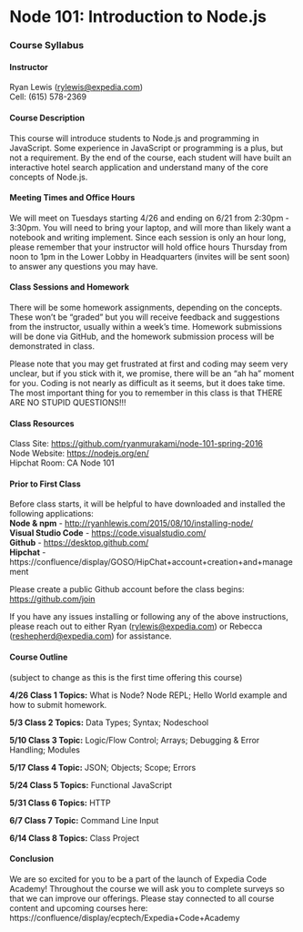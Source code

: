# Node 101: Introduction to Node.js
### Course Syllabus

#### Instructor
Ryan Lewis (rylewis@expedia.com)  
Cell: (615) 578-2369

#### Course Description
This course will introduce students to Node.js and programming in JavaScript. Some experience in JavaScript or programming is a plus, but not a requirement. By the end of the course, each student will have built an interactive hotel search application and understand many of the core concepts of Node.js.

#### Meeting Times and Office Hours
We will meet on Tuesdays starting 4/26 and ending on 6/21 from 2:30pm - 3:30pm. You will need to bring your laptop, and will more than likely want a notebook and writing implement. Since each session is only an hour long, please remember that your instructor will hold office hours Thursday from noon to 1pm in the Lower Lobby in Headquarters (invites will be sent soon) to answer any questions you may have.

#### Class Sessions and Homework
There will be some homework assignments, depending on the concepts. These won’t be “graded” but you will receive feedback and suggestions from the instructor, usually within a week’s time. Homework submissions will be done via GitHub, and the homework submission process will be demonstrated in class.

Please note that you may get frustrated at first and coding may seem very unclear, but if you stick with it, we promise, there will be an “ah ha” moment for you. Coding is not nearly as difficult as it seems, but it does take time. The most important thing for you to remember in this class is that THERE ARE NO STUPID QUESTIONS!!!

#### Class Resources
Class Site: https://github.com/ryanmurakami/node-101-spring-2016  
Node Website: https://nodejs.org/en/  
Hipchat Room: CA Node 101  

#### Prior to First Class
Before class starts, it will be helpful to have downloaded and installed the following applications:  
**Node & npm** - http://ryanhlewis.com/2015/08/10/installing-node/  
**Visual Studio Code** - https://code.visualstudio.com/  
**Github** - https://desktop.github.com/  
**Hipchat** - https://confluence/display/GOSO/HipChat+account+creation+and+management  

Please create a public Github account before the class begins: https://github.com/join

If you have any issues installing or following any of the above instructions, please reach out to either Ryan (rylewis@expedia.com) or Rebecca (reshepherd@expedia.com) for assistance.

#### Course Outline
(subject to change as this is the first time offering this course)

**4/26 Class 1 Topics:** What is Node? Node REPL; Hello World example and how to submit homework.

**5/3 Class 2 Topics:** Data Types; Syntax; Nodeschool

**5/10 Class 3 Topic:** Logic/Flow Control; Arrays; Debugging & Error Handling; Modules

**5/17 Class 4 Topic:** JSON; Objects; Scope; Errors

**5/24 Class 5 Topics:** Functional JavaScript
 
**5/31 Class 6 Topics:** HTTP

**6/7 Class 7 Topic:** Command Line Input

**6/14 Class 8 Topics:** Class Project


#### Conclusion
We are so excited for you to be a part of the launch of Expedia Code Academy! Throughout the course we will ask you to complete surveys so that we can improve our offerings. Please stay connected to all course content and upcoming courses here: https://confluence/display/ecptech/Expedia+Code+Academy
